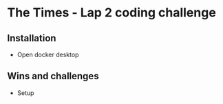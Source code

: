 # The Times - Lap 2 coding challenge 

## Installation 
- Open docker desktop

## Wins and challenges
- Setup